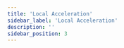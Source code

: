 ```yaml
---
title: 'Local Acceleration'
sidebar_label: 'Local Acceleration'
description: ''
sidebar_position: 3
---
```

